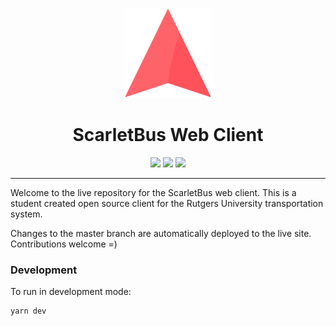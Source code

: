 <p align="center">
  <img src="/src/assets/icons/logo.svg" alt="Your image title" width="140"/>
</p>
<h1 align="center" >ScarletBus Web Client
</h1>
<p align="center">
<img src="https://img.shields.io/website/https/www.scarletbus.com.svg?label=status">
<img src="https://img.shields.io/badge/License-MIT-blue.svg">
<img src="https://travis-ci.org/adam-piziak/scarletbus-web.svg?branch=master">
<hr/>

Welcome to the live repository for the ScarletBus web client. This is a student created open source client for the Rutgers University transportation system.

Changes to the master branch are automatically deployed to the live site. Contributions welcome =)
### Development
To run in development mode:
~~~~
yarn dev
~~~~
